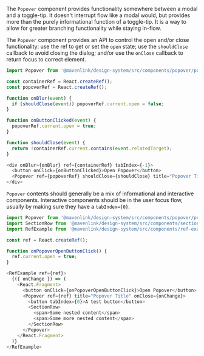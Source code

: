 The `Popover` component provides functionality somewhere between a modal and a toggle-tip. 
It doesn't interrupt flow like a modal would, but provides more than the purely informational function of a toggle-tip. 
It is a way to allow for greater branching functionality while staying in-flow.

The `Popover` component provides an API to control the open and/or close functionality:
use the ref to get or set the `open` state;
use the `shouldClose` callback to avoid closing the dialog;
and/or use the `onClose` callback to return focus to correct element.

```js
import Popover from '@mavenlink/design-system/src/components/popover/popover.jsx';

const containerRef = React.createRef();
const popoverRef = React.createRef();

function onBlur(event) {
  if (shouldClose(event)) popoverRef.current.open = false;
}

function onButtonClicked(event) {
  popoverRef.current.open = true;
}

function shouldClose(event) {
  return !containerRef.current.contains(event.relatedTarget);
}

<div onBlur={onBlur} ref={containerRef} tabIndex={-1}>
  <button onClick={onButtonClicked}>Open Popover</button>
  <Popover ref={popoverRef} shouldClose={shouldClose} title="Popover Title" />
</div>
```


`Popover` contents should generally be a mix of informational and interactive components. 
Interactive components should be in the user focus flow, usually by making sure they have a `tabIndex={0}`.

```js
import Popover from '@mavenlink/design-system/src/components/popover/popover.jsx';
import SectionRow from '@mavenlink/design-system/src/components/section-row/section-row.jsx';
import RefExample from '@mavenlink/design-system/src/components/ref-example/ref-example.jsx';

const ref = React.createRef();

function onPopoverOpenButtonClick() {
  ref.current.open = true;
}

<RefExample ref={ref}>
  {({ onChange }) => (
    <React.Fragment>
      <button onClick={onPopoverOpenButtonClick}>Open Popover</button>
      <Popover ref={ref} title="Popover Title" onClose={onChange}>
        <button tabIndex={0}>A test button</button>
        <SectionRow>
          <span>Some nested content</span>
          <span>Some more nested content</span>
        </SectionRow>
      </Popover>
    </React.Fragment>
  )}
</RefExample>
```
